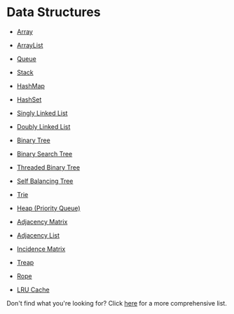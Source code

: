# Data Structures

- [Array]()
- [ArrayList]()
- [Queue]()
- [Stack]()
- [HashMap]()
- [HashSet]()
- [Singly Linked List]()
- [Doubly Linked List]()
- [Binary Tree]()
- [Binary Search Tree]()
- [Threaded Binary Tree]()
- [Self Balancing Tree]()
- [Trie]()
- [Heap (Priority Queue)]()
- [Adjacency Matrix]()
- [Adjacency List]()
- [Incidence Matrix]()
- [Treap]()
- [Rope]()


- [LRU Cache]()

Don't find what you're looking for? Click [here]() for a more comprehensive list.
